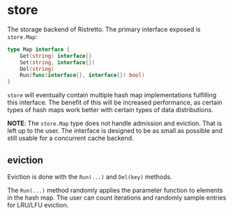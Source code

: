 # store

The storage backend of Ristretto. The primary interface exposed is `store.Map`:

```go
type Map interface {
    Get(string) interface{}
    Set(string, interface{})
    Del(string)
    Run(func(interface{}, interface{}) bool)
}
```

`store` will eventually contain multiple hash map implementations fulfilling
this interface. The benefit of this will be increased performance, as certain
types of hash maps work better with certain types of data distributions.

**NOTE**: The `store.Map` type does not handle admission and eviction. That is
left up to the user. The interface is designed to be as small as possible and
still usable for a concurrent cache backend.

## eviction

Eviction is done with the `Run(...)` and `Del(key)` methods.

The `Run(...)` method randomly applies the parameter function to elements in
the hash map. The user can count iterations and randomly sample entries for
LRU/LFU eviction.  
